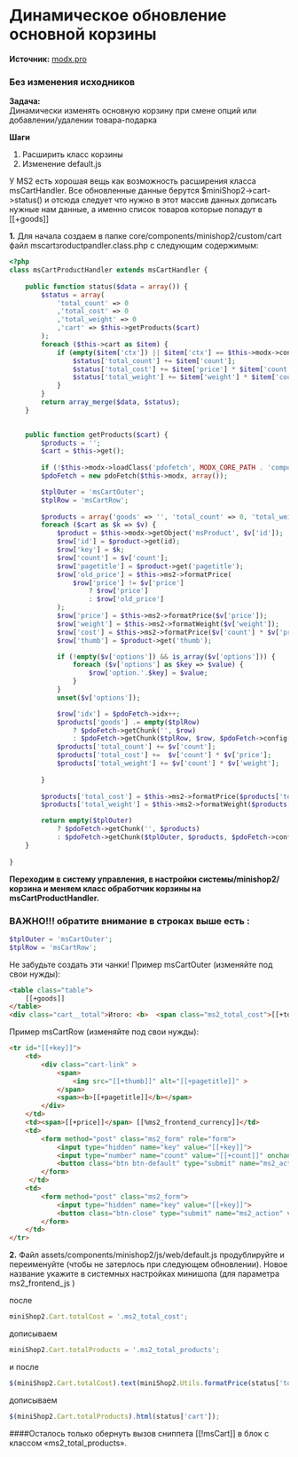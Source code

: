 # Динамическое обновление основной корзины

**Источник:**
[modx.pro](https://modx.pro/solutions/3942-dynamic-update-of-the-basic-basket/)

### Без изменения исходников
 
**Задача:**<br>
Динамически изменять основную корзину при смене опций или добавлении/удалении товара-подарка  

**Шаги** <br>
1. Расширить класс корзины <br>
2. Изменение default.js

У MS2 есть хорошая вещь как возможность расширения класса msCartHandler. Все обновленные данные берутся $miniShop2->cart->status() и отсюда следует что нужно в этот массив данных дописать нужные нам данные, а именно список товаров которые попадут в [[+goods]]


**1.** Для начала создаем в папке core/components/minishop2/custom/cart файл msсartзroductрandler.class.php с следующим содержимым:
```php
<?php
class msCartProductHandler extends msCartHandler {
    
    public function status($data = array()) {
        $status = array(
            'total_count' => 0
            ,'total_cost' => 0
            ,'total_weight' => 0
            ,'cart' => $this->getProducts($cart)
        );
        foreach ($this->cart as $item) {
            if (empty($item['ctx']) || $item['ctx'] == $this->modx->context->key){
                $status['total_count'] += $item['count'];
                $status['total_cost'] += $item['price'] * $item['count'];
                $status['total_weight'] += $item['weight'] * $item['count'];
            }
        }
        return array_merge($data, $status);
    }

    
    public function getProducts($cart) {
        $products = '';
        $cart = $this->get();
        
        if (!$this->modx->loadClass('pdofetch', MODX_CORE_PATH . 'components/pdotools/model/pdotools/', false, true)) {return false;}
        $pdoFetch = new pdoFetch($this->modx, array());

        $tplOuter = 'msCartOuter';
        $tplRow = 'msCartRow';      
        
        $products = array('goods' => '', 'total_count' => 0, 'total_weight' => 0, 'total_cost' => 0);
        foreach ($cart as $k => $v) {           
            $product = $this->modx->getObject('msProduct', $v['id']);
            $row['id'] = $product->get(id);
            $row['key'] = $k;
            $row['count'] = $v['count'];
            $row['pagetitle'] = $product->get('pagetitle');
            $row['old_price'] = $this->ms2->formatPrice(
                $row['price'] != $v['price']
                    ? $row['price']
                    : $row['old_price']
            );
            $row['price'] = $this->ms2->formatPrice($v['price']);
            $row['weight'] = $this->ms2->formatWeight($v['weight']);
            $row['cost'] = $this->ms2->formatPrice($v['count'] * $v['price']);
            $row['thumb'] = $product->get('thumb'); 

            if (!empty($v['options']) && is_array($v['options'])) {
                foreach ($v['options'] as $key => $value) {
                    $row['option.'.$key] = $value;
                }
            }
            unset($v['options']);

            $row['idx'] = $pdoFetch->idx++; 
            $products['goods'] .= empty($tplRow)
                ? $pdoFetch->getChunk('', $row)
                : $pdoFetch->getChunk($tplRow, $row, $pdoFetch->config['fastMode']);
            $products['total_count'] += $v['count'];
            $products['total_cost'] +=  $v['count'] * $v['price'];
            $products['total_weight'] += $v['count'] * $v['weight'];
            
        }       
        
        $products['total_cost'] = $this->ms2->formatPrice($products['total_cost']);
        $products['total_weight'] = $this->ms2->formatWeight($products['total_weight']);

        return empty($tplOuter)
            ? $pdoFetch->getChunk('', $products)
            : $pdoFetch->getChunk($tplOuter, $products, $pdoFetch->config['fastMode']);
    }   
    
}
```

**Переходим в систему управления, в настройки системы/minishop2/корзина и меняем класс обработчик корзины на msCartProductHandler.**

### ВАЖНО!!! обратите внимание в строках выше есть : 
```php
$tplOuter = 'msCartOuter';
$tplRow = 'msCartRow';
```

Не забудьте создать эти чанки!
Пример msCartOuter (изменяйте под свои нужды): 
```html
<table class="table">
    [[+goods]]
</table>
<div class="cart__total">Итого: <b>  <span class="ms2_total_cost">[[+total_cost]]</span> [[%ms2_frontend_currency]]</b></div>
```

Пример msCartRow (изменяйте под свои нужды): 
```html
<tr id="[[+key]]">
    <td>
        <div class="cart-link" >
            <span>
                <img src="[[+thumb]]" alt="[[+pagetitle]]" >
            </span>
            <span><b>[[+pagetitle]]</b></span>
        </div>
    </td>
    <td><span>[[+price]]</span> [[%ms2_frontend_currency]]</td>
    <td>
        <form method="post" class="ms2_form" role="form">
            <input type="hidden" name="key" value="[[+key]]"> 
            <input type="number" name="count" value="[[+count]]" onchange="$(this).closest(miniShop2.form).submit();">  
            <button class="btn btn-default" type="submit" name="ms2_action" value="cart/change"></button>
        </form>
     </td> 
    <td>
        <form method="post" class="ms2_form">
            <input type="hidden" name="key" value="[[+key]]">
            <button class="btn-close" type="submit" name="ms2_action" value="cart/remove"></button>
        </form>
    </td>
</tr>
```

**2.** Файл assets/components/minishop2/js/web/default.js продублируйте и переименуйте (чтобы не затерлось при следующем обновлении). Новое название укажите в системных настройках минишопа  (для параметра ms2_frontend_js )

после
```javascript
miniShop2.Cart.totalCost = '.ms2_total_cost';
```
дописываем
```javascript
miniShop2.Cart.totalProducts = '.ms2_total_products';
```
и после
```javascript
$(miniShop2.Cart.totalCost).text(miniShop2.Utils.formatPrice(status['total_cost']));
```
дописываем
```javascript
$(miniShop2.Cart.totalProducts).html(status['cart']);
```

####Осталось только обернуть вызов сниппета [[!msCart]] в блок с классом «ms2_total_products».
 